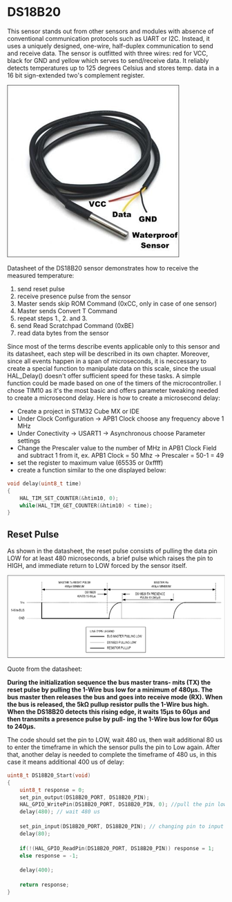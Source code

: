 # DS18B20

This sensor stands out from other sensors and modules with absence of conventional communication protocols such as UART or I2C. Instead, it uses a uniquely designed, one-wire, half-duplex communication to send and receive data.
The sensor is outfitted with three wires: red for VCC, black for GND and yellow which serves to send/receive data. It reliably detects temperatures up to 125 degrees Celsius and stores temp. data in a 16 bit sign-extended two's complement register.

![DS18B20](DS18B20.jpg "DS18B20 Sensor")

Datasheet of the DS18B20 sensor demonstrates how to receive the measured temperature:
1. send reset pulse
2. receive presence pulse from the sensor
3. Master sends skip ROM Command (0xCC, only in case of one sensor)
4. Master sends Convert T Command
5. repeat steps 1., 2. and 3.
6. send Read Scratchpad Command (0xBE)
7. read data bytes from the sensor

Since most of the terms describe events applicable only to this sensor and its datasheet, each step will be described in its own chapter.
Moreover, since all events happen in a span of microseconds, it is neccessary to create a special function to manipulate data on this scale, since the usual HAL_Delay() doesn't offer sufficient speed for these tasks.
A simple function could be made based on one of the timers of the microcontroller. I chose TIM10 as it's the most basic and offers parameter tweaking needed to create a microsecond delay.
Here is how to create a microsecond delay:
* Create a project in STM32 Cube MX or IDE
* Under Clock Configuration -> APB1 Clock choose any frequency above 1 MHz
* Under Conectivity -> USART1 -> Asynchronous choose Parameter settings
* Change the Prescaler value to the number of MHz in APB1 Clock Field and subtract 1 from it, ex. APB1 Clock = 50 Mhz -> Prescaler = 50-1 = 49
* set the register to maximum value (65535 or 0xffff)
* create a function similar to the one displayed below:
```C
void delay(uint8_t time)
{
	HAL_TIM_SET_COUNTER(&htim10, 0);
	while(HAL_TIM_GET_COUNTER(&htim10) < time);
}
```


## Reset Pulse

As shown in the datasheet, the reset pulse consists of pulling the data pin LOW for at least 480 microseconds, a brief pulse which raises the pin to HIGH, and immediate return to LOW forced by the sensor itself.

![Reset Pulse](reset_pulse.png "Reset Pulse")

Quote from the datasheet:

**During the initialization sequence the bus master trans-
mits (TX) the reset pulse by pulling the 1-Wire bus low
for a minimum of 480μs. The bus master then releases
the bus and goes into receive mode (RX). When the bus
is released, the 5kΩ pullup resistor pulls the 1-Wire bus
high. When the DS18B20 detects this rising edge, it waits
15μs to 60μs and then transmits a presence pulse by pull-
ing the 1-Wire bus low for 60μs to 240μs.**

The code should set the pin to LOW, wait 480 us, then wait additional 80 us to enter the timeframe in which the sensor pulls the pin to Low again. After that, another delay is needed to complete the timeframe of 480 us, in this case it means additional 400 us of delay:

```C
uint8_t DS18B20_Start(void)
{
	uint8_t response = 0;
	set_pin_output(DS18B20_PORT, DS18B20_PIN);
	HAL_GPIO_WritePin(DS18B20_PORT, DS18B20_PIN, 0); //pull the pin low
	delay(480); // wait 480 us
	
	set_pin_input(DS18B20_PORT, DS18B20_PIN); // changing pin to input mode pulls the data pin up
	delay(80);
	
	if(!(HAL_GPIO_ReadPin(DS18B20_PORT, DS18B20_PIN)) response = 1;
	else response = -1;
	
	delay(400);
	
	return response;
}
```
